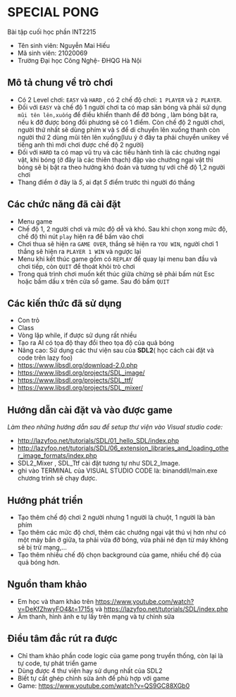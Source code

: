 # SPECIAL PONG
Bài tập cuối học phần INT2215
- Tên sinh viên: Nguyễn Mai Hiếu
- Mã sinh viên: 21020069
- Trường Đại học Công Nghệ- ĐHQG Hà Nội

## Mô tả chung về trò chơi

- Có 2 Level chơi: `EASY` và `HARD` , có 2 chế độ chơi: `1 PLAYER` và `2 PLAYER`. 
 - Đối với `EASY` và chế độ 1 người chơi ta có map sân bóng và phải sử dụng `mũi tên lên,xuống` để điều khiển thanh để đỡ bóng , làm bóng bật ra, nếu k đỡ được bóng đối phương sẽ có 1 điểm. Còn chế độ 2 người chơi, người thứ nhất sẽ dùng phím `W` và `S` để di chuyển lên xuống thanh còn người thứ 2 dùng mũi tên lên xuống(lưu ý ở đây ta phải chuyển unikey về tiếng anh thì mới chơi được chế độ 2 người)
 - Đối với `HARD` ta có map vũ trụ và các tiểu hành tinh là các chướng ngại vật, khi bóng (ở đây là các thiên thạch) đập vào chướng ngại vật thì bóng sẽ bị bật ra theo hướng khó đoán và tương tự với chế độ 1,2 người chơi
- Thang điểm ở đây là *5*, ai đạt *5* điểm trước thì người đó thắng

## Các chức năng đã cài đặt
- Menu game 
 - Chế độ 1, 2 người chơi và mức độ dễ và khó. Sau khi chọn xong mức độ, chế độ thì nút `play` hiện ra để bấm vào chơi
 - Chơi thua sẽ hiện ra `GAME OVER`, thắng sẽ hiện ra `YOU WIN`, người chơi 1 thắng sẽ hiện ra `PLAYER 1 WIN` và ngược lại
 - Menu khi kết thúc game gồm có `REPLAY`  để quay lại menu ban đầu và chơi tiếp, còn `QUIT` để thoát khỏi trò chơi
- Trong quá trình chơi muốn kết thúc giữa chừng sẽ phải bấm nút Esc hoặc bấm dấu x trên cửa sổ game. Sau đó bấm `QUIT`

## Các kiến thức đã sử dụng
- Con trỏ
- Class
- Vòng lặp while, if được sử dụng rất nhiều
- Tạo ra AI có tọa độ thay đổi theo tọa độ của quả bóng
- Nâng cao: Sử dụng các thư viện sau của **SDL2**( học cách cài đặt và code trên lazy foo) 
 - https://www.libsdl.org/download-2.0.php
 - https://www.libsdl.org/projects/SDL_image/
 - https://www.libsdl.org/projects/SDL_ttf/
 - https://www.libsdl.org/projects/SDL_mixer/

## Hướng dẫn cài đặt và vào được game
*Làm theo những hướng dẫn sau để setup thư viện vào Visual studio code:*
- http://lazyfoo.net/tutorials/SDL/01_hello_SDL/index.php
- http://lazyfoo.net/tutorials/SDL/06_extension_libraries_and_loading_other_image_formats/index.php
- SDL2_Mixer , SDL_Ttf cài đặt tương tự như SDL2_Image.
- ghi vào TERMINAL của VISUAL STUDIO CODE là:  binanddll/main.exe chương trình sẽ chạy được.

## Hướng phát triển
- Tạo thêm chế độ chơi 2 người nhưng 1 người là chuột, 1 người là bàn phím
- Tạo thêm các mức độ chơi, thêm các chướng ngại vật thú vị hơn như có một máy bắn ở giữa, ta phải vừa đỡ bóng, vừa phải né đạn từ máy không sẽ bị trừ mạng,...
- Tạo thêm nhiều chế độ chọn background của game, nhiều chế độ của quả bóng hơn.
## Nguồn tham khảo
- Em học và tham khảo trên https://www.youtube.com/watch?v=DeKfZhwyFO4&t=1715s và https://lazyfoo.net/tutorials/SDL/index.php
- Âm thanh, hình ảnh e tự lấy trên mạng và tự chỉnh sửa 
## Điều tâm đắc rút ra được
- Chỉ tham khảo phần code logic của game pong truyền thống, còn lại là tự code, tự phát triển game
- Dùng được 4 thư viện hay sử dụng nhất của SDL2
- Biết tự cắt ghép chỉnh sửa ảnh để phù hợp với game
- Game: https://www.youtube.com/watch?v=QS9GC88XGb0
